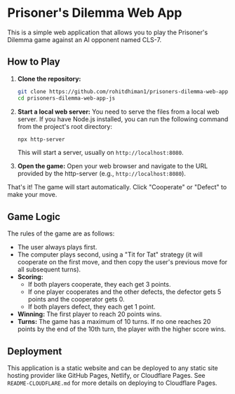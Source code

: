 # Prisoner's Dilemma Web App

This is a simple web application that allows you to play the Prisoner's Dilemma game against an AI opponent named CLS-7.

## How to Play

1.  **Clone the repository:**
    ```bash
    git clone https://github.com/rohitdhiman1/prisoners-dilemma-web-app-js.git
    cd prisoners-dilemma-web-app-js
    ```

2.  **Start a local web server:**
    You need to serve the files from a local web server. If you have Node.js installed, you can run the following command from the project's root directory:
    ```bash
    npx http-server
    ```
    This will start a server, usually on `http://localhost:8080`.

3.  **Open the game:**
    Open your web browser and navigate to the URL provided by the http-server (e.g., `http://localhost:8080`).

That's it! The game will start automatically. Click "Cooperate" or "Defect" to make your move.

## Game Logic

The rules of the game are as follows:

- The user always plays first.
- The computer plays second, using a "Tit for Tat" strategy (it will cooperate on the first move, and then copy the user's previous move for all subsequent turns).
- **Scoring:**
    - If both players cooperate, they each get 3 points.
    - If one player cooperates and the other defects, the defector gets 5 points and the cooperator gets 0.
    - If both players defect, they each get 1 point.
- **Winning:** The first player to reach 20 points wins.
- **Turns:** The game has a maximum of 10 turns. If no one reaches 20 points by the end of the 10th turn, the player with the higher score wins.

## Deployment

This application is a static website and can be deployed to any static site hosting provider like GitHub Pages, Netlify, or Cloudflare Pages. See `README-CLOUDFLARE.md` for more details on deploying to Cloudflare Pages.
